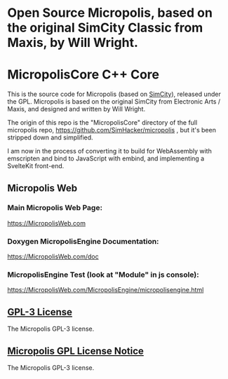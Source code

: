 # Open Source Micropolis, based on the original SimCity Classic from Maxis, by Will Wright. #

# MicropolisCore C++ Core

This is the source code for Micropolis (based on [SimCity](http://en.wikipedia.org/wiki/SimCity_(1989_video_game))), released under the GPL. Micropolis is based on the original SimCity from Electronic Arts / Maxis, and designed and written by Will Wright.

The origin of this repo is the "MicropolisCore" directory of the full micropolis repo, https://github.com/SimHacker/micropolis , but it's been stripped down and simplified.

I am now in the process of converting it to build for WebAssembly with emscripten and bind to JavaScript with embind, and implementing a SvelteKit front-end.

## Micropolis Web

### Main Micropolis Web Page:

https://MicropolisWeb.com

### Doxygen MicropolisEngine Documentation:

https://MicropolisWeb.com/doc

### MicropolisEngine Test (look at "Module" in js console):

https://MicropolisWeb.com/MicropolisEngine/micropolisengine.html

## [GPL-3 License](LICENSE) ##
The Micropolis GPL-3 license.

## [Micropolis GPL License Notice](MicropolisGPLLicenseNotice.md) ##
The Micropolis GPL-3 license.

